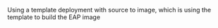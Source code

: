 Using a template deployment with source to image, which is using the template to build the EAP image
